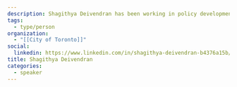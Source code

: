 ```yaml
---
description: Shagithya Deivendran has been working in policy development within the transportation sector since 2014, with a focus on stakeholder engagement, research & development, government relations, and law. Shagithya has an undergraduate degree from the University of Toronto in Criminology and Political Science, and a master's degree in Public Policy, Administration and Law from York University. Shagithya is currently a Project Lead on Automated Vehicles at the City of Toronto.
tags:
  - type/person
organization:
  - "[[City of Toronto]]"
social:
  linkedin: https://www.linkedin.com/in/shagithya-deivendran-b4376a15b/
title: Shagithya Deivendran
categories:
  - speaker
---
```


